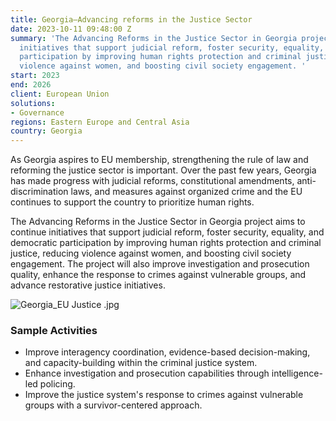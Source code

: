 ```yaml
---
title: Georgia—Advancing reforms in the Justice Sector
date: 2023-10-11 09:48:00 Z
summary: 'The Advancing Reforms in the Justice Sector in Georgia project aims to continue
  initiatives that support judicial reform, foster security, equality, and democratic
  participation by improving human rights protection and criminal justice, reducing
  violence against women, and boosting civil society engagement. '
start: 2023
end: 2026
client: European Union
solutions:
- Governance
regions: Eastern Europe and Central Asia
country: Georgia
---
```


As Georgia aspires to EU membership, strengthening the rule of law and reforming the justice sector is important. Over the past few years, Georgia has made progress with judicial reforms, constitutional amendments, anti-discrimination laws, and measures against organized crime and the EU continues to support the country to prioritize human rights. 

The Advancing Reforms in the Justice Sector in Georgia project aims to continue initiatives that support judicial reform, foster security, equality, and democratic participation by improving human rights protection and criminal justice, reducing violence against women, and boosting civil society engagement. The project will also improve investigation and prosecution quality, enhance the response to crimes against vulnerable groups, and advance restorative justice initiatives. 

![Georgia_EU Justice .jpg](/uploads/Georgia_EU%20Justice%20.jpg)

### Sample Activities
* Improve interagency coordination, evidence-based decision-making, and capacity-building within the criminal justice system.
* Enhance investigation and prosecution capabilities through intelligence-led policing.
* Improve the justice system's response to crimes against vulnerable groups with a survivor-centered approach.

